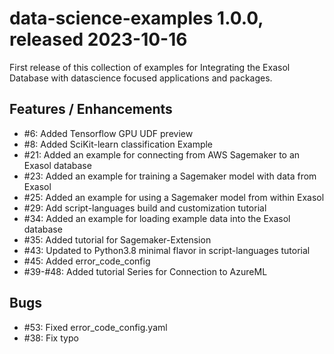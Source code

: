 # data-science-examples 1.0.0, released 2023-10-16

First release of this collection of examples for Integrating the Exasol Database with datascience
focused applications and packages.

## Features / Enhancements

* #6: Added Tensorflow GPU UDF preview
* #8: Added SciKit-learn classification Example
* #21: Added an example for connecting from AWS Sagemaker to an Exasol database
* #23: Added an example for training a Sagemaker model with data from Exasol
* #25: Added an example for using a Sagemaker model from within Exasol
* #29: Add script-languages build and customization tutorial 
* #34: Added an example for loading example data into the Exasol database 
* #35: Added tutorial for Sagemaker-Extension
* #43: Updated to Python3.8 minimal flavor in script-languages tutorial
* #45: Added error_code_config
* #39-#48: Added tutorial Series for Connection to AzureML

## Bugs

* #53: Fixed error_code_config.yaml
* #38: Fix typo

